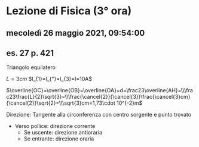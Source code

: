 # Lezione di Fisica (3° ora)

## mecoledì 26 maggio 2021, 09:54:00

## es. 27 p. 421



Triangolo equilatero

$L=3cm$
$I_{1}=I_{"}=I_{3}=I=10A$

$\overline{OC}=\overline{OB}=\overline{OA}=d=\frac23\overline{AH}=\\\frac23\frac{L}{2}\sqrt{3}=\\\frac{\cancel{2}}{\cancel{3}}\frac{\cancel{3}cm}{\cancel{2}}\sqrt{2}=\\\sqrt{3}cm=1,73\cdot 10^{-2}m$

Direzione: 
Tangente alla circonferenza con centro sorgente e punto trovato


* Verso pollice: direzione corrente 
	* Se uscente: direzione antioraria
	* Se entrante: direzione oraria
<!--stackedit_data:
eyJoaXN0b3J5IjpbMTY5ODI3NDM5NF19
-->